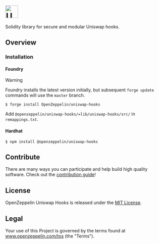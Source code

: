 # <img src="logo.svg" alt="Uniswap Hooks" height="40px">

Solidity library for secure and modular Uniswap hooks. 

## Overview

### Installation

#### Foundry

> [!WARNING]
> Foundry installs the latest version initially, but subsequent `forge update` commands will use the `master` branch.

```
$ forge install OpenZeppelin/uniswap-hooks
```

Add `@openzeppelin/uniswap-hooks/=lib/uniswap-hooks/src/` in `remappings.txt`.
#### Hardhat

```
$ npm install @openzeppelin/uniswap-hooks
```

## Contribute

There are many ways you can participate and help build high quality software. Check out the [contribution guide](CONTRIBUTING.md)!

## License

OpenZeppelin Uniswap Hooks is released under the [MIT License](LICENSE).

## Legal

Your use of this Project is governed by the terms found at www.openzeppelin.com/tos (the "Terms").